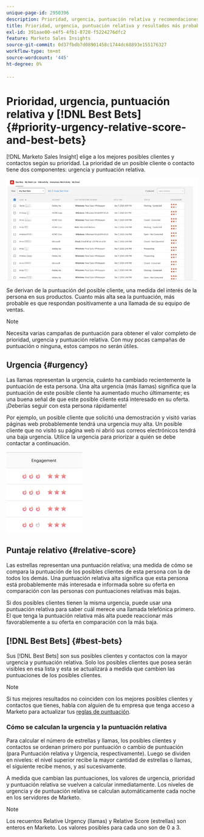 ```yaml
---
unique-page-id: 2950396
description: Prioridad, urgencia, puntuación relativa y recomendaciones - Documentos de Marketo - Documentación del producto
title: Prioridad, urgencia, puntuación relativa y resultados más probables
exl-id: 391aae00-e4f5-4fb1-8728-f5224276dfc2
feature: Marketo Sales Insights
source-git-commit: 0d37fbdb7d08901458c1744dc68893e155176327
workflow-type: tm+mt
source-wordcount: '445'
ht-degree: 0%

---
```


# Prioridad, urgencia, puntuación relativa y [!DNL Best Bets] {#priority-urgency-relative-score-and-best-bets}

[!DNL Marketo Sales Insight] elige a los mejores posibles clientes y contactos según su prioridad. La prioridad de un posible cliente o contacto tiene dos componentes: urgencia y puntuación relativa.

![](assets/priority-urgency-relative-score-and-best-bets-1.png)

Se derivan de la puntuación del posible cliente, una medida del interés de la persona en sus productos. Cuanto más alta sea la puntuación, más probable es que respondan positivamente a una llamada de su equipo de ventas.

>[!NOTE]
>
>Necesita varias campañas de puntuación para obtener el valor completo de prioridad, urgencia y puntuación relativa.  Con muy pocas campañas de puntuación o ninguna, estos campos no serán útiles.

## Urgencia {#urgency}

Las llamas representan la urgencia, cuánto ha cambiado recientemente la puntuación de esta persona. Una alta urgencia (más llamas) significa que la puntuación de este posible cliente ha aumentado mucho últimamente; es una buena señal de que este posible cliente está interesado en su oferta. ¡Deberías seguir con esta persona rápidamente!

Por ejemplo, un posible cliente que solicitó una demostración y visitó varias páginas web probablemente tendrá una urgencia muy alta. Un posible cliente que no visitó su página web ni abrió sus correos electrónicos tendrá una baja urgencia. Utilice la urgencia para priorizar a quién se debe contactar a continuación.

![](assets/priority-urgency-relative-score-and-best-bets-2.png)

## Puntaje relativo {#relative-score}

Las estrellas representan una puntuación relativa; una medida de cómo se compara la puntuación de los posibles clientes de esta persona con la de todos los demás. Una puntuación relativa alta significa que esta persona está probablemente más interesada e informada sobre su oferta en comparación con las personas con puntuaciones relativas más bajas.

Si dos posibles clientes tienen la misma urgencia, puede usar una puntuación relativa para saber cuál merece una llamada telefónica primero. El que tenga la puntuación relativa más alta puede reaccionar más favorablemente a su oferta en comparación con la más baja.

## [!DNL Best Bets] {#best-bets}

Sus [!DNL Best Bets] son sus posibles clientes y contactos con la mayor urgencia y puntuación relativa. Solo los posibles clientes que posea serán visibles en esa lista y esta se actualizará a medida que cambien las puntuaciones de los posibles clientes.

>[!NOTE]
>
>Si tus mejores resultados no coinciden con los mejores posibles clientes y contactos que tienes, habla con alguien de tu empresa que tenga acceso a Marketo para actualizar tus [reglas de puntuación](/help/marketo/getting-started/quick-wins/simple-scoring.md).

### Cómo se calculan la urgencia y la puntuación relativa

Para calcular el número de estrellas y llamas, los posibles clientes y contactos se ordenan primero por puntuación o cambio de puntuación (para Puntuación relativa y Urgencia, respectivamente). Luego se dividen en niveles: el nivel superior recibe la mayor cantidad de estrellas o llamas, el siguiente recibe menos, y así sucesivamente.

A medida que cambian las puntuaciones, los valores de urgencia, prioridad y puntuación relativa se vuelven a calcular inmediatamente. Los niveles de urgencia y de puntuación relativa se calculan automáticamente cada noche en los servidores de Marketo.

>[!NOTE]
>
>Los recuentos Relative Urgency (llamas) y Relative Score (estrellas) son enteros en Marketo. Los valores posibles para cada uno son de 0 a 3.
